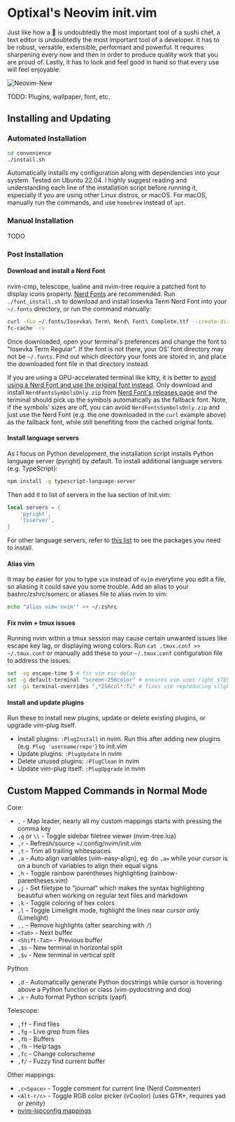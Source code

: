 # Optixal's Neovim init.vim

Just like how a 🔪 is undoubtedly the most important tool of a sushi chef, a text editor is undoubtedly the most important tool of a developer. It has to be robust, versatile, extensible, performant and powerful. It requires sharpening every now and then in order to produce quality work that you are proud of. Lastly, it has to look and feel good in hand so that every use will feel enjoyable.

![Neovim-New](https://user-images.githubusercontent.com/19287477/166893010-43bbbf6e-f59b-44a3-b841-359f21d464d6.gif)

TODO: Plugins, wallpaper, font, etc.

## Installing and Updating

### Automated Installation

```sh
cd convenience
./install.sh
```

Automatically installs my configuration along with dependencies into your system. Tested on Ubuntu 22.04. I highly suggest reading and understanding each line of the installation script before running it, especially if you are using other Linux distros, or macOS. For macOS, manually run the commands, and use `homebrew` instead of `apt`.

### Manual Installation

TODO

### Post Installation

#### Download and install a Nerd Font

nvim-cmp, telescope, lualine and nvim-tree require a patched font to display icons properly. [Nerd Fonts](https://github.com/ryanoasis/nerd-fonts) are recommended. Run `./font_install.sh` to download and install Iosevka Term Nerd Font into your `~/.fonts` directory, or run the command manually:

```sh
curl -fLo ~/.fonts/Iosevka\ Term\ Nerd\ Font\ Complete.ttf --create-dirs https://github.com/ryanoasis/nerd-fonts/raw/master/patched-fonts/Iosevka/Regular/complete/Iosevka%20Term%20Nerd%20Font%20Complete.ttf
fc-cache -rv
```

Once downloaded, open your terminal's preferences and change the font to "Iosevka Term Regular". If the font is not there, your OS' font directory may not be `~/.fonts`. Find out which directory your fonts are stored in, and place the downloaded font file in that directory instead.

If you are using a GPU-accelerated terminal like kitty, it is better to [avoid using a Nerd Font and use the original font instead](https://sw.kovidgoyal.net/kitty/faq/?highlight=nerd#kitty-is-not-able-to-use-my-favorite-font). Only download and install `NerdFontsSymbolsOnly.zip` from [Nerd Font's releases page](https://github.com/ryanoasis/nerd-fonts/releases) and the terminal should pick up the symbols automatically as the fallback font. Note, if the symbols' sizes are off, you can avoid `NerdFontsSymbolsOnly.zip` and just use the Nerd Font (e.g. the one downloaded in the `curl` example above) as the fallback font, while still benefiting from the cached original fonts.

#### Install language servers

As I focus on Python development, the installation script installs Python language server (pyright) by default. To install additional language servers (e.g. TypeScript):

```sh
npm install -g typescript-language-server
```

Then add it to list of servers in the lua section of init.vim:

```lua
local servers = {
    'pyright',
    'tsserver',
}
```

For other language servers, refer to [this list](https://github.com/neovim/nvim-lspconfig/blob/master/doc/server_configurations.md) to see the packages you need to install.

#### Alias vim

It may be easier for you to type `vim` instead of `nvim` everytime you edit a file, so aliasing it could save you some trouble. Add an alias to your bashrc/zshrc/somerc or aliases file to alias nvim to vim:

```sh
echo "alias vim='nvim'" >> ~/.zshrc
```

#### Fix nvim + tmux issues

Running nvim within a tmux session may cause certain unwanted issues like escape key lag, or displaying wrong colors. Run `cat .tmux.conf >> ~/.tmux.conf` or manually add these to your `~/.tmux.conf` configuration file to address the issues:

```sh
set -sg escape-time 5 # fix vim esc delay
set -g default-terminal "screen-256color" # ensures vim uses right $TERM color, default is "screen"
set -ga terminal-overrides ",*256col*:Tc" # fixes vim reproducing slightly wrong colors in tmux
```

#### Install and update plugins

Run these to install new plugins, update or delete existing plugins, or upgrade vim-plug itself.

* Install plugins: `:PlugInstall` in nvim. Run this after adding new plugins (e.g. `Plug 'username/repo'`) to init.vim
* Update plugins: `:PlugUpdate` in nvim
* Delete unused plugins: `:PlugClean` in nvim
* Update vim-plug itself: `:PlugUpgrade` in nvim

## Custom Mapped Commands in Normal Mode

Core:
* `,` - Map leader, nearly all my custom mappings starts with pressing the comma key
* `,q` or `\\` - Toggle sidebar filetree viewer (nvim-tree.lua)
* `,r` - Refresh/source ~/.config/nvim/init.vim
* `,t` - Trim all trailing whitespaces
* `,a` - Auto align variables (vim-easy-align), eg. do `,a=` while your cursor is on a bunch of variables to align their equal signs
* `,h` - Toggle rainbow parentheses highlighting (rainbow-parentheses.vim)
* `,j` - Set filetype to "journal" which makes the syntax highlighting beautiful when working on regular text files and markdown
* `,k` - Toggle coloring of hex colors
* `,l` - Toggle Limelight mode, highlight the lines near cursor only (Limelight)
* `,,` - Remove highlights (after searching with `/`)
* `<Tab>` - Next buffer
* `<Shift-Tab>` - Previous buffer
* `,$s` - New terminal in horizontal split
* `,$v` - New terminal in vertical split

Python:
* `,d` - Automatically generate Python docstrings while cursor is hovering above a Python function or class (vim-pydocstring and doq)
* `,x` - Auto format Python scripts (yapf)

Telescope:
* `,ff` - Find files
* `,fg` - Live grep from files
* `,fb` - Buffers
* `,fh` - Help tags
* `,fc` - Change colorscheme
* `,f/` - Fuzzy find current buffer

Other mappings:
* `,c<Space>` - Toggle comment for current line (Nerd Commenter)
* `<Alt-r/c>` - Toggle RGB color picker (vCoolor) (uses GTK+, requires yad or zenity)
* [nvim-lspconfig mappings](https://github.com/neovim/nvim-lspconfig#suggested-configuration)


